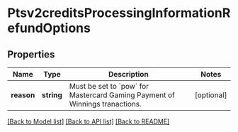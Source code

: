 # Ptsv2creditsProcessingInformationRefundOptions

## Properties
Name | Type | Description | Notes
------------ | ------------- | ------------- | -------------
**reason** | **string** | Must be set to &#x60;pow&#x60; for Mastercard Gaming Payment of Winnings tranactions. | [optional] 

[[Back to Model list]](../README.md#documentation-for-models) [[Back to API list]](../README.md#documentation-for-api-endpoints) [[Back to README]](../README.md)


